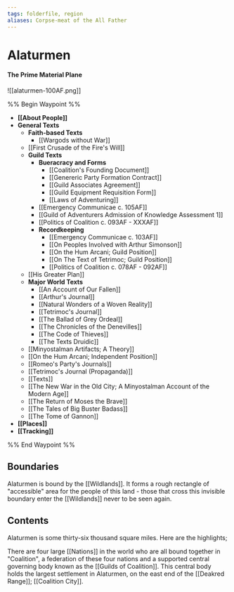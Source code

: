 ```yaml
---
tags: folderfile, region
aliases: Corpse-meat of the All Father
---
```


# Alaturmen
#### The Prime Material Plane
![[alaturmen-100AF.png]]

%% Begin Waypoint %%
- **[[About People]]**
- **General Texts**
	- **Faith-based Texts**
		- [[Wargods without War]]
	- [[First Crusade of the Fire's Will]]
	- **Guild Texts**
		- **Bueracracy and Forms**
			- [[Coalition's Founding Document]]
			- [[Genereric Party Formation Contract]]
			- [[Guild Associates Agreement]]
			- [[Guild Equipment Requisition Form]]
			- [[Laws of Adventuring]]
		- [[Emergency Communicae c. 105AF]]
		- [[Guild of Adventurers Admission of Knowledge Assessment 1]]
		- [[Politics of Coalition c. 093AF - XXXAF]]
		- **Recordkeeping**
			- [[Emergency Communicae c. 103AF]]
			- [[On Peoples Involved with Arthur Simonson]]
			- [[On the Hum Arcani; Guild Position]]
			- [[On The Text of Tetrimoc; Guild Position]]
			- [[Politics of Coalition c. 078AF - 092AF]]
	- [[His Greater Plan]]
	- **Major World Texts**
		- [[An Account of Our Fallen]]
		- [[Arthur's Journal]]
		- [[Natural Wonders of a Woven Reality]]
		- [[Tetrimoc's Journal]]
		- [[The Ballad of Grey Ordeal]]
		- [[The Chronicles of the Denevilles]]
		- [[The Code of Thieves]]
		- [[The Texts Druidic]]
	- [[Minyostalman Artifacts; A Theory]]
	- [[On the Hum Arcani; Independent Position]]
	- [[Romeo's Party's Journals]]
	- [[Tetrimoc's Journal (Propaganda)]]
	- [[Texts]]
	- [[The New War in the Old City; A Minyostalman Account of the Modern Age]]
	- [[The Return of Moses the Brave]]
	- [[The Tales of Big Buster Badass]]
	- [[The Tome of Gannon]]
- **[[Places]]**
- **[[Tracking]]**

%% End Waypoint %%

## Boundaries
Alaturmen is bound by the [[Wildlands]]. It forms a rough rectangle of "accessible" area for the people of this land - those that cross this invisible boundary enter the [[Wildlands]] never to be seen again.

## Contents
Alaturmen is some thirty-six thousand square miles. Here are the highlights;

There are four large [[Nations]] in the world who are all bound together in "Coalition", a federation of these four nations and a supported central governing body known as the [[Guilds of Coalition]]. This central body holds the largest settlement in Alaturmen, on the east end of the [[Deakred Range]]; [[Coalition City]].

